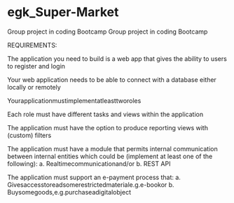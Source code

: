 # egk_Super-Market
Group project in coding Bootcamp
Group project in coding Bootcamp

REQUIREMENTS:

The application you need to build is a web app that gives the ability to users to register and login

Your web application needs to be able to connect with a database either locally or remotely

Yourapplicationmustimplementatleasttworoles

Each role must have different tasks and views within the application

The application must have the option to produce reporting views with (custom) filters

The application must have a module that permits internal communication between internal entities which could be (implement at least one of the following): a. Realtimecommunicationand/or b. REST API

The application must support an e-payment process that: a. Givesaccesstoreadsomerestrictedmateriale.g.e-bookor b. Buysomegoods,e.g.purchaseadigitalobject
